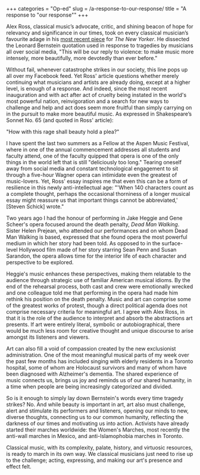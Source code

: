 +++
categories = "Op-ed"
slug = /a-response-to-our-response/
title = "A response to &quot;our response&quot;"
+++

Alex Ross, classical music’s advocate, critic, and shining beacon of hope for relevancy and significance in our times, took on every classical musician’s favourite adage in his [most recent piece](http://www.newyorker.com/culture/cultural-comment/making-art-in-a-time-of-rage) for *The New Yorker*. He dissected the Leonard Bernstein quotation used in response to tragedies by musicians all over social media, "This will be our reply to violence: to make music more intensely, more beautifully, more devotedly than ever before."

Without fail, whenever catastrophe strikes in our society, this line pops up all over my Facebook feed. Yet Ross' article questions whether merely continuing what musicians and artists are already doing, except at a higher level, is enough of a response. And indeed, since the most recent inauguration and with act after act of cruelty being instated in the world's most powerful nation, reinvigoration and a search for new ways to challenge and help and act does seem more fruitful than simply carrying on in the pursuit to make more beautiful music. As expressed in Shakespeare’s Sonnet No. 65 (and quoted in Ross' article):

"How with this rage shall beauty hold a plea?"

I have spent the last two summers as a Fellow at the Aspen Music Festival, where in one of the annual commencement addresses all students and faculty attend, one of the faculty quipped that opera is one of the only things in the world left that is still "deliciously too long." Tearing oneself away from social media and constant technological engagement to sit through a five-hour Wagner opera can intimidate even the greatest of music-lovers. Yet, Ross' essay inspires me that even this can be a form of resilience in this newly anti-intellectual age: "'When 140 characters count as a complete thought, perhaps the occasional thorniness of a longer musical essay might reassure us that important things cannot be abbreviated,' [Steven Schick] wrote."

Two years ago I had the honour of performing in Jake Heggie and Gene Scheer's opera focused around the death penalty, *Dead Man Walking*. Sister Helen Prejean, who attended our performances and on whom Dead Man Walking is based, expressed that she found opera the most powerful medium in which her story had been told. As opposed to in the surface-level Hollywood film made of her story starring Sean Penn and Susan Sarandon, the opera allows time for the interior life of each character and perspective to be explored.

Heggie's music enhances these perspectives, making them relatable to the audience through strategic use of familiar American musical idioms. By the end of the rehearsal process, both cast and crew were emotionally wrecked and one colleague told me that performing in the opera had made him rethink his position on the death penalty. Music and art can comprise some of the greatest works of protest, though a direct political agenda does not comprise necessary criteria for meaningful art. I agree with Alex Ross, in that it is the role of the audience to interpret and absorb the abstractions art presents. If art were entirely literal, symbolic or autobiographical, there would be much less room for creative thought and unique discourse to arise amongst its listeners and viewers.

Art can also fill a void of compassion created by the new exclusionist administration. One of the most meaningful musical parts of my week over the past few months has included singing with elderly residents in a Toronto hospital, some of whom are Holocaust survivors and many of whom have been diagnosed with Alzheimer's dementia. The shared experience of music connects us, brings us joy and reminds us of our shared humanity, in a time when people are being increasingly categorized and divided.

So is it enough to simply lay down Bernstein's words every time tragedy strikes? No. And while beauty is important in art, art also must challenge, alert and stimulate its performers and listeners, opening our minds to new, diverse thoughts, connecting us to our common humanity, reflecting the darkness of our times and motivating us into action. Activists have already started their marches worldwide: the Women's Marches, most recently the anti-wall marches in Mexico, and anti-Islamophobia marches in Toronto. 

Classical music, with its complexity, palate, history, and virtuosic resources, is ready to march in its own way. We classical musicians just need to rise up to the challenge; acting, expressing, and making our art's presence and effect felt. 
